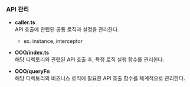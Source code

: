 ### API 관리

- **caller.ts**  
  API 호출에 관련된 공통 로직과 설정을 관리한다.

  - ex. instance, interceptor

- **OOO/index.ts**  
  해당 디렉토리와 관련된 API 호출 후, 특정 로직 실행 함수를 관리한다.

- **OOO/queryFn**  
  해당 디렉토리의 비즈니스 로직에 필요한 API 호출 함수를 체계적으로 관리한다.
